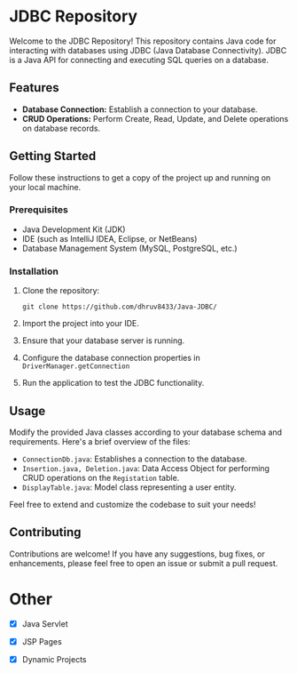 # JDBC Repository

Welcome to the JDBC Repository! This repository contains Java code for interacting with databases using JDBC (Java Database Connectivity). JDBC is a Java API for connecting and executing SQL queries on a database.

## Features

- **Database Connection:** Establish a connection to your database.
- **CRUD Operations:** Perform Create, Read, Update, and Delete operations on database records.

## Getting Started

Follow these instructions to get a copy of the project up and running on your local machine.

### Prerequisites

- Java Development Kit (JDK)
- IDE (such as IntelliJ IDEA, Eclipse, or NetBeans)
- Database Management System (MySQL, PostgreSQL, etc.)

### Installation

1. Clone the repository:

   ```git clone https://github.com/dhruv8433/Java-JDBC/```

2. Import the project into your IDE.

3. Ensure that your database server is running.

4. Configure the database connection properties in ```DriverManager.getConnection```

5. Run the application to test the JDBC functionality.

## Usage

Modify the provided Java classes according to your database schema and requirements. Here's a brief overview of the files:

- `ConnectionDb.java`: Establishes a connection to the database.
- `Insertion.java, Deletion.java`: Data Access Object for performing CRUD operations on the `Registation` table.
- `DisplayTable.java`: Model class representing a user entity.

Feel free to extend and customize the codebase to suit your needs!

## Contributing

Contributions are welcome! If you have any suggestions, bug fixes, or enhancements, please feel free to open an issue or submit a pull request.

# Other
- [x] Java Servlet
- [x] JSP Pages
- [x] Dynamic Projects 

